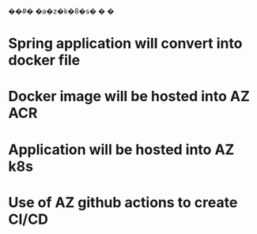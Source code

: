 ��#� �a�z�k�8�s�
�
�
# Spring application will convert into docker file


# Docker image will be hosted into AZ ACR


# Application will be hosted into AZ k8s


# Use of AZ github actions to create CI/CD
